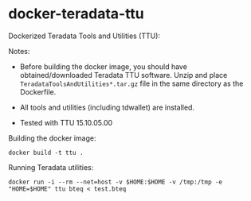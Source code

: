 # docker-teradata-ttu

Dockerized Teradata Tools and Utilities (TTU):

Notes:

* Before building the docker image, you should have obtained/downloaded
  Teradata TTU software. Unzip and place `TeradataToolsAndUtilities*.tar.gz`
  file in the same directory as the Dockerfile.

- All tools and utilities (including tdwallet) are installed.

- Tested with TTU 15.10.05.00

Building the docker image:

`docker build -t ttu .`

Running Teradata utilities:

`docker run -i --rm --net=host -v $HOME:$HOME -v /tmp:/tmp -e "HOME=$HOME" ttu bteq < test.bteq`

